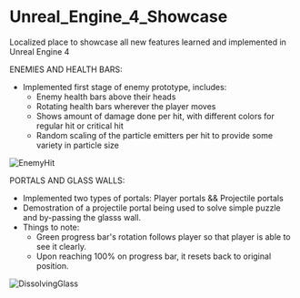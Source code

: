 # Unreal_Engine_4_Showcase
Localized place to showcase all new features learned and implemented in Unreal Engine 4 


ENEMIES AND HEALTH BARS:
  - Implemented first stage of enemy prototype, includes:
    - Enemy health bars above their heads
    - Rotating health bars wherever the player moves
    - Shows amount of damage done per hit, with different colors for regular hit or critical hit
    - Random scaling of the particle emitters per hit to provide some variety in particle size

![EnemyHit](https://user-images.githubusercontent.com/54217603/114228765-ee505500-9944-11eb-9080-4b2baa20ab8a.gif)


PORTALS AND GLASS WALLS:
  - Implemented two types of portals: Player portals && Projectile portals
  - Demostration of a projectile portal being used to solve simple puzzle and by-passing the glasss wall.
  - Things to note: 
    - Green progress bar's rotation follows player so that player is able to see it clearly. 
    - Upon reaching 100% on progress bar, it resets back to original position.


![DissolvingGlass](https://user-images.githubusercontent.com/54217603/114225759-b810d680-9940-11eb-860d-a55f6ea5f333.gif)
